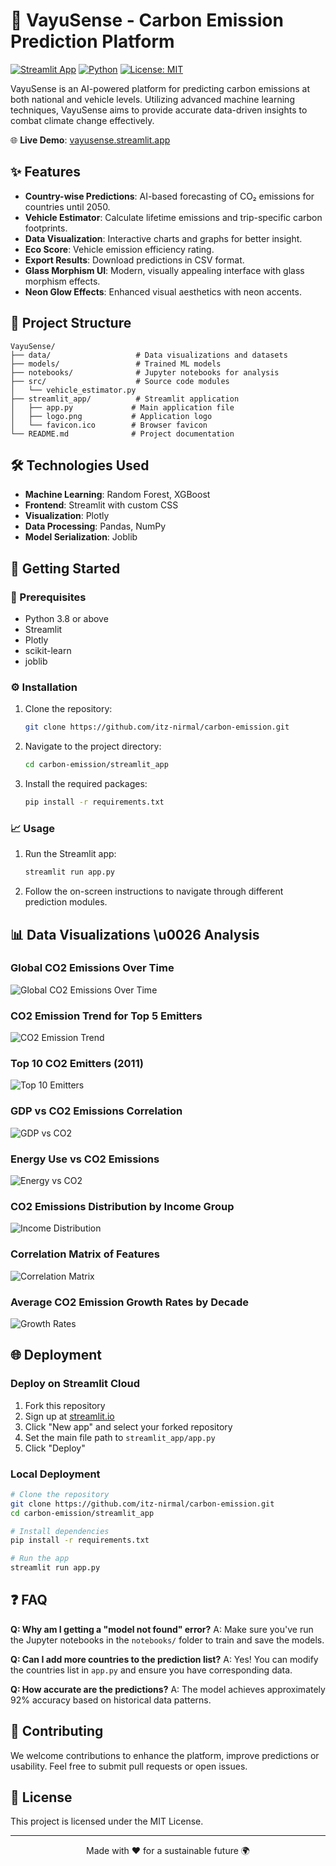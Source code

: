 # 🌿 VayuSense - Carbon Emission Prediction Platform

[![Streamlit App](https://static.streamlit.io/badges/streamlit_badge_black_white.svg)](https://vayusense.streamlit.app)
[![Python](https://img.shields.io/badge/Python-3.8+-blue.svg)](https://www.python.org/downloads/)
[![License: MIT](https://img.shields.io/badge/License-MIT-yellow.svg)](https://opensource.org/licenses/MIT)

VayuSense is an AI-powered platform for predicting carbon emissions at both national and vehicle levels. Utilizing advanced machine learning techniques, VayuSense aims to provide accurate data-driven insights to combat climate change effectively.

🌐 **Live Demo**: [vayusense.streamlit.app](https://vayusense.streamlit.app)

## ✨ Features

- **Country-wise Predictions**: AI-based forecasting of CO₂ emissions for countries until 2050.
- **Vehicle Estimator**: Calculate lifetime emissions and trip-specific carbon footprints.
- **Data Visualization**: Interactive charts and graphs for better insight.
- **Eco Score**: Vehicle emission efficiency rating.
- **Export Results**: Download predictions in CSV format.
- **Glass Morphism UI**: Modern, visually appealing interface with glass morphism effects.
- **Neon Glow Effects**: Enhanced visual aesthetics with neon accents.

## 📂 Project Structure

```
VayuSense/
├── data/                   # Data visualizations and datasets
├── models/                 # Trained ML models
├── notebooks/              # Jupyter notebooks for analysis
├── src/                    # Source code modules
│   └── vehicle_estimator.py
├── streamlit_app/          # Streamlit application
│   ├── app.py             # Main application file
│   ├── logo.png           # Application logo
│   └── favicon.ico        # Browser favicon
└── README.md              # Project documentation
```

## 🛠️ Technologies Used

- **Machine Learning**: Random Forest, XGBoost
- **Frontend**: Streamlit with custom CSS
- **Visualization**: Plotly
- **Data Processing**: Pandas, NumPy
- **Model Serialization**: Joblib

## 🚀 Getting Started

### 📝 Prerequisites

- Python 3.8 or above
- Streamlit
- Plotly
- scikit-learn
- joblib

### ⚙️ Installation

1. Clone the repository:
   ```bash
   git clone https://github.com/itz-nirmal/carbon-emission.git
   ```

2. Navigate to the project directory:
   ```bash
   cd carbon-emission/streamlit_app
   ```

3. Install the required packages:
   ```bash
   pip install -r requirements.txt
   ```

### 📈 Usage

1. Run the Streamlit app:
   ```bash
   streamlit run app.py
   ```

2. Follow the on-screen instructions to navigate through different prediction modules.

## 📊 Data Visualizations \u0026 Analysis

### Global CO2 Emissions Over Time
![Global CO2 Emissions Over Time](data/Global%20CO2%20Emissions%20Over%20Time.png)

### CO2 Emission Trend for Top 5 Emitters
![CO2 Emission Trend](data/CO2%20Emission%20Trend%20for%20Top%205%20Emitters.png)

### Top 10 CO2 Emitters (2011)
![Top 10 Emitters](data/Top%2010%20CO2%20emitters%20in%202011.png)

### GDP vs CO2 Emissions Correlation
![GDP vs CO2](data/GDP%20vs%20CO2%20Emissions.png)

### Energy Use vs CO2 Emissions
![Energy vs CO2](data/Energy%20Use%20vs%20CO2%20Emissions.png)

### CO2 Emissions Distribution by Income Group
![Income Distribution](data/CO2%20Emissions%20Distribution%20by%20Income%20Group.png)

### Correlation Matrix of Features
![Correlation Matrix](data/Correlation%20Matrix%20of%20Features.png)

### Average CO2 Emission Growth Rates by Decade
![Growth Rates](data/Average%20CO2%20Emission%20Growth%20Rates%20by%20Decade.png)

## 🌐 Deployment

### Deploy on Streamlit Cloud

1. Fork this repository
2. Sign up at [streamlit.io](https://streamlit.io)
3. Click "New app" and select your forked repository
4. Set the main file path to `streamlit_app/app.py`
5. Click "Deploy"

### Local Deployment

```bash
# Clone the repository
git clone https://github.com/itz-nirmal/carbon-emission.git
cd carbon-emission/streamlit_app

# Install dependencies
pip install -r requirements.txt

# Run the app
streamlit run app.py
```

## ❓ FAQ

**Q: Why am I getting a "model not found" error?**
A: Make sure you've run the Jupyter notebooks in the `notebooks/` folder to train and save the models.

**Q: Can I add more countries to the prediction list?**
A: Yes! You can modify the countries list in `app.py` and ensure you have corresponding data.

**Q: How accurate are the predictions?**
A: The model achieves approximately 92% accuracy based on historical data patterns.

## 🤝 Contributing

We welcome contributions to enhance the platform, improve predictions or usability. Feel free to submit pull requests or open issues.

## 📝 License

This project is licensed under the MIT License.

---

<p align="center">
  Made with ❤️ for a sustainable future 🌍
</p>
